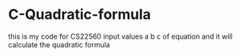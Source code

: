 # C-Quadratic-formula
this is my code for CS22560 
input values a b c of equation and it will calculate the quadratic formula
